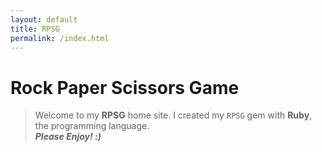 ```yaml
---
layout: default
title: RPSG
permalink: /index.html
---
```


# Rock Paper Scissors Game

> Welcome to my **RPSG** home site. I created my `RPSG` gem with __Ruby__, the programming language.<br/>
> _**Please Enjoy! :)**_

 